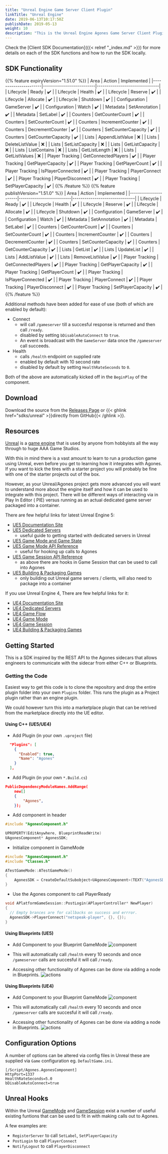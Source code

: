 ```yaml
---
title: "Unreal Engine Game Server Client Plugin"
linkTitle: "Unreal Engine"
date: 2019-06-13T10:17:50Z
publishDate: 2019-05-13
weight: 10
description: "This is the Unreal Engine Agones Game Server Client Plugin. "
---
```


Check the [Client SDK Documentation]({{< relref "_index.md" >}}) for more details on each of the SDK functions and how to run the SDK locally.

## SDK Functionality

{{% feature expiryVersion="1.51.0" %}}
| Area                 | Action                   | Implemented                   |
|----------------------|--------------------------|-------------------------------|
| Lifecycle            | Ready                    | ✔️                            |
| Lifecycle            | Health                   | ✔️                            |
| Lifecycle            | Reserve                  | ✔️                            |
| Lifecycle            | Allocate                 | ✔️                            |
| Lifecycle            | Shutdown                 | ✔️                            |
| Configuration        | GameServer               | ✔️                            |
| Configuration        | Watch                    | ✔️                            |
| Metadata             | SetAnnotation            | ✔️                            |
| Metadata             | SetLabel                 | ✔️                            |
| Counters             | GetCounterCount          | ✔️                            |
| Counters             | SetCounterCount          | ✔️                            |
| Counters             | IncrementCounter         | ✔️                            |
| Counters             | DecrementCounter         | ✔️                            |
| Counters             | SetCounterCapacity       | ✔️                            |
| Counters             | GetCounterCapacity       | ✔️                            |
| Lists                | AppendListValue          | ❌                           |
| Lists                | DeleteListValue          | ❌                           |
| Lists                | SetListCapacity          | ❌                           |
| Lists                | GetListCapacity          | ❌                           |
| Lists                | ListContains             | ❌                           |
| Lists                | GetListLength            | ❌                           |
| Lists                | GetListValues            | ❌                           |
| Player Tracking      | GetConnectedPlayers      | ✔️                            |
| Player Tracking      | GetPlayerCapacity        | ✔️                            |
| Player Tracking      | GetPlayerCount           | ✔️                            |
| Player Tracking      | IsPlayerConnected        | ✔️                            |
| Player Tracking      | PlayerConnect            | ✔️                            |
| Player Tracking      | PlayerDisconnect         | ✔️                            |
| Player Tracking      | SetPlayerCapacity        | ✔️                            |
{{% /feature %}}
{{% feature publishVersion="1.51.0" %}}
| Area                 | Action                   | Implemented                   |
|----------------------|--------------------------|-------------------------------|
| Lifecycle            | Ready                    | ✔️                            |
| Lifecycle            | Health                   | ✔️                            |
| Lifecycle            | Reserve                  | ✔️                            |
| Lifecycle            | Allocate                 | ✔️                            |
| Lifecycle            | Shutdown                 | ✔️                            |
| Configuration        | GameServer               | ✔️                            |
| Configuration        | Watch                    | ✔️                            |
| Metadata             | SetAnnotation            | ✔️                            |
| Metadata             | SetLabel                 | ✔️                            |
| Counters             | GetCounterCount          | ✔️                            |
| Counters             | SetCounterCount          | ✔️                            |
| Counters             | IncrementCounter         | ✔️                            |
| Counters             | DecrementCounter         | ✔️                            |
| Counters             | SetCounterCapacity       | ✔️                            |
| Counters             | GetCounterCapacity       | ✔️                            |
| Lists                | GetList                  | ✔️                            |
| Lists                | UpdateList               | ✔️                            |
| Lists                | AddListValue             | ✔️                            |
| Lists                | RemoveListValue          | ✔️                            |
| Player Tracking      | GetConnectedPlayers      | ✔️                            |
| Player Tracking      | GetPlayerCapacity        | ✔️                            |
| Player Tracking      | GetPlayerCount           | ✔️                            |
| Player Tracking      | IsPlayerConnected        | ✔️                            |
| Player Tracking      | PlayerConnect            | ✔️                            |
| Player Tracking      | PlayerDisconnect         | ✔️                            |
| Player Tracking      | SetPlayerCapacity        | ✔️                            |
{{% /feature %}}

Additional methods have been added for ease of use (both of which are enabled by default):

- Connect
  - will call `/gameserver` till a succesful response is returned and then call `/ready`.
  - disabled by setting `bDisableAutoConnect` to `true`.
  - An event is broadcast with the `GameServer` data once the `/gameserver` call succeeds.
- Health
  - calls `/health` endpoint on supplied rate
  - enabled by default with 10 second rate
  - disabled by default by setting `HealthRateSeconds` to `0`.

Both of the above are automatically kicked off in the `BeginPlay` of the component.

## Download

Download the source from the [Releases Page](https://github.com/googleforgames/agones/releases)
or {{< ghlink href="sdks/unreal" >}}directly from GitHub{{< /ghlink >}}.

## Resources

<a href="https://www.unrealengine.com/" data-proofer-ignore>Unreal</a>
is a [game engine](https://en.wikipedia.org/wiki/Game_engine) that is used by
anyone from hobbyists all the way through to huge AAA Game Studios.

With this in mind there is a vast amount to learn to run a production game using Unreal, even before you get to learning
how it integrates with Agones. If you want to kick the tires with a starter project you will probably be fine with one
of the starter projects out of the box.

However, as your Unreal/Agones project gets more advanced you will want to understand more about the engine itself and
how it can be used to integrate with this project. There will be different ways of interacting via in Play In Editor (
PIE) versus running as an actual dedicated game server packaged into a container.

There are few helpful links for latest Unreal Engine 5:
- [UE5 Documentation Site](https://docs.unrealengine.com/en-US/)
- [UE5 Dedicated Servers](https://docs.unrealengine.com/en-US/setting-up-dedicated-servers-in-unreal-engine/)
  - useful guide to getting started with dedicated servers in Unreal
- [UE5 Game Mode and Game State](https://docs.unrealengine.com/en-US/game-mode-and-game-state-in-unreal-engine/)
- [UE5 Game Mode API Reference](https://docs.unrealengine.com/en-US/API/Runtime/Engine/GameFramework/AGameMode/)
  - useful for hooking up calls to Agones
- [UE5 Game Session API Reference](https://docs.unrealengine.com/en-US/API/Runtime/Engine/GameFramework/AGameSession/)
  - as above there are hooks in Game Session that can be used to call into Agones
- [UE5 Building & Packaging Games](https://docs.unrealengine.com/en-US/build-operations-cooking-packaging-deploying-and-running-projects-in-unreal-engine/)
  - only building out Unreal game servers / clients, will also need to package into a container

If you use Unreal Engine 4, There are few helpful links for it:
- [UE4 Documentation Site](https://docs.unrealengine.com/4.27/en-US/index.html)
- [UE4 Dedicated Servers](https://docs.unrealengine.com/4.27/en-US/Gameplay/Networking/HowTo/DedicatedServers/index.html)
- [UE4 Game Flow](https://docs.unrealengine.com/4.27/en-US/InteractiveExperiences/Framework/GameFlow/)
- [UE4 Game Mode](https://docs.unrealengine.com/4.27/en-US/API/Runtime/Engine/GameFramework/AGameMode/index.html)
- [UE4 Game Session](https://docs.unrealengine.com/4.27/en-US/API/Runtime/Engine/GameFramework/AGameSession/index.html)
- [UE4 Building & Packaging Games](https://docs.unrealengine.com/4.27/en-US/Engine/Deployment/BuildOperations/index.html)

## Getting Started

This is a SDK inspired by the REST API to the Agones sidecars that allows engineers to communicate with the sidecar from either C++ or Blueprints.

### Getting the Code

Easiest way to get this code is to clone the repository and drop the entire plugin folder into your own `Plugins` folder. This runs the plugin as a Project plugin rather than an engine plugin.

We could however turn this into a marketplace plugin that can be retrived from the marketplace directly into the UE editor.

#### Using C++ (UE5/UE4)
- Add Plugin (in your own `.uproject` file)
```json
  "Plugins": [
    {
      "Enabled": true,
      "Name": "Agones"
    }
  ],
```
- Add Plugin (in your own `*.Build.cs`)
```json
PublicDependencyModuleNames.AddRange(
    new[]
    {
        "Agones",
    });
```
- Add component in header
```c++
#include "AgonesComponent.h"

UPROPERTY(EditAnywhere, BlueprintReadWrite)
UAgonesComponent* AgonesSDK;
```
- Initialize component in GameMode
```c++
#include "AgonesComponent.h"
#include "Classes.h"

ATestGameMode::ATestGameMode()
{
	AgonesSDK = CreateDefaultSubobject<UAgonesComponent>(TEXT("AgonesSDK"));
}
```

- Use the Agones component to call PlayerReady
```c++
void APlatformGameSession::PostLogin(APlayerController* NewPlayer)
{
  // Empty brances are for callbacks on success and errror.
  AgonesSDK->PlayerConnect("netspeak-player", {}, {});
}
```

#### Using Blueprints (UE5)
- Add Component to your Blueprint GameMode
![component](../../../../images/unreal5_bp_component.png)
- This will automatically call `/health` every 10 seconds and once `/gameserver` calls are succesful it will call `/ready`.

- Accessing other functionality of Agones can be done via adding a node in Blueprints.
![actions](../../../../images/unreal5_bp_actions.png)

#### Using Blueprints (UE4)
- Add Component to your Blueprint GameMode
![component](../../../../images/unreal_bp_component.png)
- This will automatically call `/health` every 10 seconds and once `/gameserver` calls are succesful it will call `/ready`.

- Accessing other functionality of Agones can be done via adding a node in Blueprints.
![actions](../../../../images/unreal_bp_actions.png)

## Configuration Options

A number of options can be altered via config files in Unreal these are supplied via `Game` configuration eg. `DefaultGame.ini`.

```
[/Script/Agones.AgonesComponent]
HttpPort=1337
HealthRateSeconds=5.0
bDisableAutoConnect=true
```

## Unreal Hooks

Within the Unreal [GameMode](https://docs.unrealengine.com/en-US/API/Runtime/Engine/GameFramework/AGameMode/index.html) and [GameSession](https://docs.unrealengine.com/en-US/API/Runtime/Engine/GameFramework/AGameSession/index.html) exist a number of useful existing
funtions that can be used to fit in with making calls out to Agones.

A few examples are:
- `RegisterServer` to call `SetLabel`, `SetPlayerCapacity`
- `PostLogin` to call `PlayerConnect`
- `NotifyLogout` to call `PlayerDisconnect`
